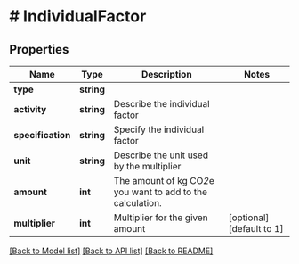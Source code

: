 # # IndividualFactor

## Properties

Name | Type | Description | Notes
------------ | ------------- | ------------- | -------------
**type** | **string** |  |
**activity** | **string** | Describe the individual factor |
**specification** | **string** | Specify the individual factor |
**unit** | **string** | Describe the unit used by the multiplier |
**amount** | **int** | The amount of kg CO*2*e you want to add to the calculation. |
**multiplier** | **int** | Multiplier for the given amount | [optional] [default to 1]

[[Back to Model list]](../../README.md#models) [[Back to API list]](../../README.md#endpoints) [[Back to README]](../../README.md)
